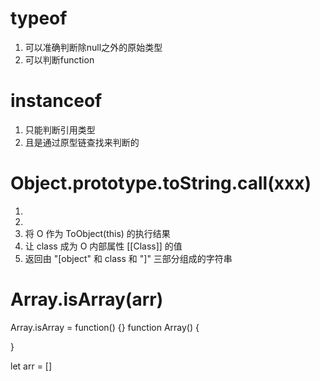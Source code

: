 # typeof
1. 可以准确判断除null之外的原始类型
2. 可以判断function

# instanceof 
1. 只能判断引用类型
2. 且是通过原型链查找来判断的

# Object.prototype.toString.call(xxx)
1. 
2. 
3. 将 O 作为 ToObject(this) 的执行结果
4. 让 class 成为 O 内部属性 [[Class]] 的值
5. 返回由 "[object" 和 class 和 "]" 三部分组成的字符串


# Array.isArray(arr)

Array.isArray = function() {}
function Array() {

}

let arr = []